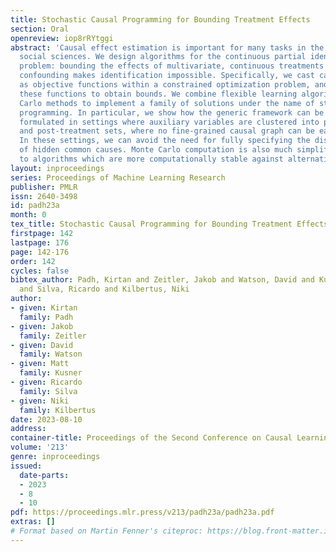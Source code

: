 ```yaml
---
title: Stochastic Causal Programming for Bounding Treatment Effects
section: Oral
openreview: iop8rRYtggi
abstract: 'Causal effect estimation is important for many tasks in the natural and
  social sciences. We design algorithms for the continuous partial identification
  problem: bounding the effects of multivariate, continuous treatments when unmeasured
  confounding makes identification impossible. Specifically, we cast causal effects
  as objective functions within a constrained optimization problem, and minimize/maximize
  these functions to obtain bounds. We combine flexible learning algorithms with Monte
  Carlo methods to implement a family of solutions under the name of stochastic causal
  programming. In particular, we show how the generic framework can be efficiently
  formulated in settings where auxiliary variables are clustered into pre-treatment
  and post-treatment sets, where no fine-grained causal graph can be easily specified.
  In these settings, we can avoid the need for fully specifying the distribution family
  of hidden common causes. Monte Carlo computation is also much simplified, leading
  to algorithms which are more computationally stable against alternatives.'
layout: inproceedings
series: Proceedings of Machine Learning Research
publisher: PMLR
issn: 2640-3498
id: padh23a
month: 0
tex_title: Stochastic Causal Programming for Bounding Treatment Effects
firstpage: 142
lastpage: 176
page: 142-176
order: 142
cycles: false
bibtex_author: Padh, Kirtan and Zeitler, Jakob and Watson, David and Kusner, Matt
  and Silva, Ricardo and Kilbertus, Niki
author:
- given: Kirtan
  family: Padh
- given: Jakob
  family: Zeitler
- given: David
  family: Watson
- given: Matt
  family: Kusner
- given: Ricardo
  family: Silva
- given: Niki
  family: Kilbertus
date: 2023-08-10
address:
container-title: Proceedings of the Second Conference on Causal Learning and Reasoning
volume: '213'
genre: inproceedings
issued:
  date-parts:
  - 2023
  - 8
  - 10
pdf: https://proceedings.mlr.press/v213/padh23a/padh23a.pdf
extras: []
# Format based on Martin Fenner's citeproc: https://blog.front-matter.io/posts/citeproc-yaml-for-bibliographies/
---
```

